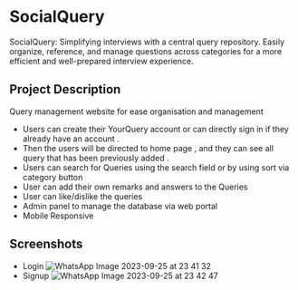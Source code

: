 
# SocialQuery
SocialQuery: Simplifying interviews with a central query repository. Easily organize, reference, and manage questions across categories for a more efficient and well-prepared interview experience.

## Project Description 
Query management website for ease organisation and management 

-  Users can create their YourQuery account or can directly sign in if they already have an account  .
- Then the users will be directed to home page , and they can see all query that has been 
  previously added .
-  Users can search for Queries using the search field or by using sort via category button 
- User can add their own remarks and answers to the Queries
- User can like/dislike the queries 
- Admin panel to manage the database via web portal 
- Mobile Responsive 
## Screenshots
- Login 
![WhatsApp Image 2023-09-25 at 23 41 32](https://github.com/VineeTagarwaL-code/SocialQuery/assets/91052168/a8662a1d-da4b-4c24-9afa-05e012d052cd)
- Signup
 ![WhatsApp Image 2023-09-25 at 23 42 47](https://github.com/VineeTagarwaL-code/SocialQuery/assets/91052168/6dd6a300-e5c2-4811-b4ab-8c54ba07f074)



